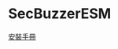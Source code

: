 # SecBuzzerESM
[安裝手冊](https://github.com/cyber00rn/SecBuzzerESM/wiki/SecBuzzerESM-%E5%AE%89%E8%A3%9D%E6%89%8B%E5%86%8A)

